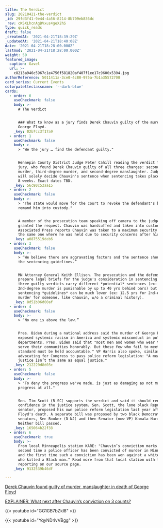 ```yaml
---
title: The Verdict
slug: 20210421-the-verdict
_id: 29fd3f41-9e44-4a56-8214-8b709eb836dc
_rev: cKSXLhcnAgBVxus4geX2hS
type: quick_reads
draft: false
_createdAt: '2021-04-21T18:39:29Z'
_updatedAt: '2021-04-21T18:40:08Z'
date: '2021-04-21T18:28:00.000Z'
lastmod: '2021-04-21T18:28:00.000Z'
weight: 50
featured_image:
  caption: Gavel
  url: >-
    c8213a946c5967c1e4756f581820af407f1ee17c9600x5304.jpg
authorReference: 5011411a-3ce0-4c80-975a-7b1a35572700
card_series: Current Events
colorpaletteclassname: '--dark-blue'
cards:
  - order: 0
    useCheckmark: false
    body: >-
      # The Verdict


      ### What to know as a jury finds Derek Chauvin guilty of the murder of
      George Floyd.
    _key: 02b7cc3f17a9
  - order: 1
    useCheckmark: false
    body: >-
      > "We the jury … find the defendant guilty."


      Hennepin County District Judge Peter Cahill reading the verdict from the
      jury, who found Derek Chauvin guilty of all three charges: second-degree
      murder, third-degree murder, and second-degree manslaughter. Judge Cahill
      will solely decide Chauvin's sentence when sentencing takes place in about
      8 weeks. Exact dates TBD.
    _key: 56c80c53aa15
  - order: 2
    useCheckmark: false
    body: >-
      > "The state would move for the court to revoke the defendant's bail and
      remand him into custody."


      A member of the prosecution team speaking off camera to the judge, who
      granted the request. Chauvin was handcuffed and taken into custody. The
      Associated Press reports Chauvin was taken to a maximum security prison,
      the same one where he was held due to security concerns after his arrest.
    _key: a0875519deb6
  - order: 3
    useCheckmark: false
    body: >-
      > “We believe there are aggravating factors and the sentence should exceed
      the sentencing guidelines.”


      MN Attorney General Keith Ellison. The prosecution and the defense will
      prepare legal briefs for the judge's consideration in sentencing. The
      three guilty verdicts carry different *potential* sentences (ex:
      2nd-degree murder is punishable by up to 40 yrs behind bars) but
      sentencing *guidelines* can be much lower (ex: 12.5 yrs for 2nd-degree
      murder for someone, like Chauvin, w/o a criminal history).
    _key: 8d51b06d00af
  - order: 4
    useCheckmark: false
    body: >-
      > “No one is above the law.”


      Pres. Biden during a national address said the murder of George Floyd
      exposed systemic racism in America and systemic misconduct in police
      departments. Pres. Biden said that "most men and women who wear the badge
      serve their communities honorably. But those few who fail to meet that
      standard must be held accountable." VP Harris also spoke, similarly
      advocating for Congress to pass police reform legislation: "A measure of
      justice isn’t the same as equal justice."
    _key: 212220d8d03c
  - order: 5
    useCheckmark: false
    body: >-
      > "To deny the progress we've made, is just as damaging as not making
      progress at all."


      Sen. Tim Scott (R-SC) supports the verdict and said it should renew
      confidence in the justice system. Sen. Scott, the lone black Republican
      senator, proposed his own police reform legislation last year after
      Floyd's death. A separate bill was proposed by two black Democrat
      senators, Sen Booker (D-NJ) and then-Senator (now VP) Kamala Harris.
      Neither bill passed.
    _key: 165064b22f38
  - order: 6
    useCheckmark: true
    body: >-
      From local Minneapolis station KARE: "Chauvin’s conviction marks only the
      second time a police officer has been convicted of murder in Minnesota,
      and the first time such a conviction has been won against a white officer
      who killed a Black man." Read more from that local station with leading
      reporting on our source page.
    _key: 9132539b46df

---
```

[Derek Chauvin found guilty of murder, manslaughter in death of George Floyd](https://www.kare11.com/article/news/local/george-floyd/derek-chauvin-guilty-murder-manslaughter-george-floyd-death/89-aa32108a-288e-4c62-af7d-e42d98589c7e)

[EXPLAINER: What next after Chauvin’s conviction on 3 counts?](https://apnews.com/article/derek-chauvin-trial-charges-716fa235ecf6212f0ee4993110d959df)



{{< youtube id="GG1GB7bZkI8" >}}



{{< youtube id="YqyND4vVBgg" >}}